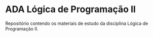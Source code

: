 # ADA Lógica de Programação II
 Repositório contendo os materiais de estudo da disciplina Lógica de Programação II.
